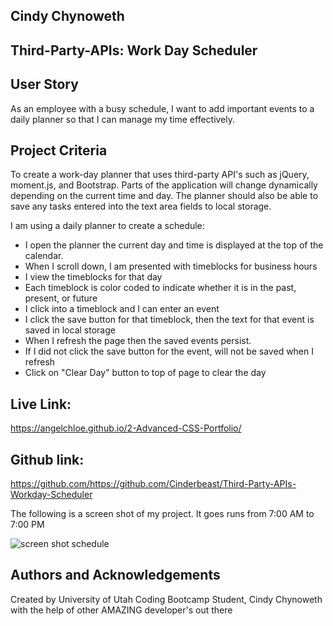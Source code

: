 ## Cindy Chynoweth

## Third-Party-APIs: Work Day Scheduler

## User Story
As an employee with a busy schedule, I want to add important events to a daily planner so that I can manage my time effectively.

## Project Criteria
To create a work-day planner that uses third-party API's such as jQuery, moment.js, and Bootstrap. Parts of the application will change dynamically depending on the current time and day. The planner should also be able to save any tasks entered into the text area fields to local storage.

I am using a daily planner to create a schedule:
- I open the planner the current day and time is displayed at the top of the calendar.
- When I scroll down, I am presented with timeblocks for business hours
- I view the timeblocks for that day
- Each timeblock is color coded to indicate whether it is in the past, present, or future
- I click into a timeblock and I can enter an event
- I click the save button for that timeblock, then the text for that event is saved in local storage
- When I refresh the page then the saved events persist.
- If I did not click the save button for the event, will not be saved when I refresh
- Click on "Clear Day" button to top of page to clear the day

## Live Link:
https://angelchloe.github.io/2-Advanced-CSS-Portfolio/

## Github link: 
https://github.com/https://github.com/Cinderbeast/Third-Party-APIs-Workday-Scheduler

The following is a screen shot of my project. It goes runs from 7:00 AM to 7:00 PM

![screen shot schedule](https://user-images.githubusercontent.com/105569378/179367111-6ab79656-0b20-4189-a6ba-64320ab7fa26.png)

## Authors and Acknowledgements
Created by University of Utah Coding Bootcamp Student, Cindy Chynoweth with the help of other AMAZING developer's out there

